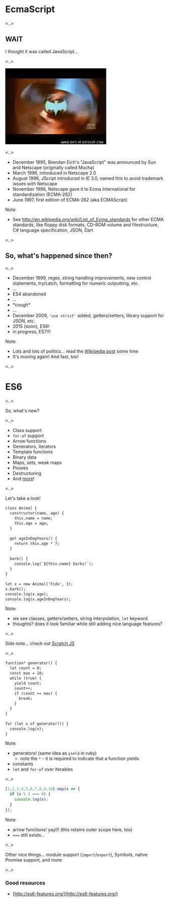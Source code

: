 # EcmaScript

<..>

## WAIT

I thought it was called JavaScript...

<..>

![Transition](images/batman-spin.gif)

<..>

* December 1995, Brendan Eich's "JavaScript" was announced by Sun and Netscape (originally called Mocha)
* March 1996, introduced in Netscape 2.0
* August 1996, JScript introduced in IE 3.0, named this to avoid trademark issues with Netscape
* November 1996, Netscape gave it to Ecma International for standardization (ECMA-262)
* June 1997, first edition of ECMA-262 (aka ECMAScript)

Note:
* See http://en.wikipedia.org/wiki/List_of_Ecma_standards for other ECMA standards, like floppy disk formats, CD-ROM volume and filestructure, C# language specification, JSON, Dart

<..>

## So, what's happened since then?

<..>

* December 1999, regex, string handling improvements, new control statements, try/catch, formatting for numeric outputting, etc.
* ...
* ES4 abandoned
* ...
* \*cough\*
* ...
* December 2009, `'use strict'` added, getters/setters, library support for JSON, etc.
* 2015 (soon), ES6!
* in progress, ES7!!!

Note:
* Lots and lots of politics... read the [Wikipedia post](http://en.wikipedia.org/wiki/ECMAScript) some time
* It's moving again! And fast, too!

<..>

# ES6

<..>

So, what's new?

<..>

* Class support
* `for-of` support
* Arrow functions
* Generators, iterators
* Template functions
* Binary data
* Maps, sets, weak maps
* Proxies
* Destructuring
* And [more](https://github.com/lukehoban/es6features)!

<..>

Let's take a look!

```es6
class Animal {
  constructor(name, age) {
    this.name = name;
    this.age = age;
  }

  get ageInDogYears() {
    return this.age * 7;
  }

  bark() {
    console.log(`${this.name} barks!`);
  }
}

let x = new Animal('Fido', 3);
x.bark();
console.log(x.age);
console.log(x.ageInDogYears);
```

Note:
* we see classes, getters/setters, string interpolation, `let` keyword
* thoughts? does it look familiar while still adding nice language features?

<..>

Side note... check out [Scratch JS](https://chrome.google.com/webstore/detail/scratch-js/alploljligeomonipppgaahpkenfnfkn)

<..>

```es6
function* generator() {
  let count = 0;
  const max = 10;
  while (true) {
    yield count;
    count++;
    if (count >= max) {
      break;
    }
  }
}

for (let x of generator()) {
  console.log(x);
}
```

Note:
* generators! (same idea as `yield` in ruby)
  * note the `*` - it is required to indicate that a function yields
* constants
* `let` and `for-of` over iterables

<..>

```javascript
[1,2,3,4,5,6,7,8,9,10].map(x => {
  if (x % 2 === 0) {
    console.log(x);
  }
});
```

Note:
* arrow functions! yay!!! (this retains outer scope here, too)
* `===` still exists...

<..>

Other nice things... module support (`import`/`export`), Symbols, native Promise support, and more

<..>

### Good resources

* [http://es6-features.org/](http://es6-features.org/)
